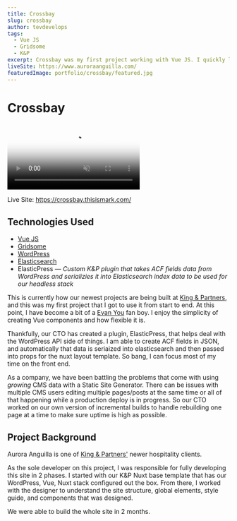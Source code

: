 ```yaml
---
title: Crossbay
slug: crossbay
author: tevdevelops
tags:
  - Vue JS
  - Gridsome
  - K&P
excerpt: Crossbay was my first project working with Vue JS. I quickly learned Vue and Gridsome to create this WordPress Static Site at King & Partners.
liveSite: https://www.auroraanguilla.com/
featuredImage: portfolio/crossbay/featured.jpg
---
```


# Crossbay

<video class="portfolio__video" poster="crossbay/crossbay-site-scroll.jpg" muted playsinline loop autoplay>
  <source src="crossbay/crossbay-site-scroll.webm" type="video/mp4">
</video>

Live Site: https://crossbay.thisismark.com/

## Technologies Used
- [Vue JS](https://vuejs.org/)
- [Gridsome](https://gridsome.org/)
- [WordPress](https://wordpress.org/)
- [Elasticsearch](https://www.elastic.co/)
- ElasticPress — *Custom K&P plugin that takes ACF fields data from WordPress and serializies it into Elasticsearch index data to be used for our headless stack*

This is currently how our newest projects are being built at [King & Partners](https://www.kingandpartners.com/work/aurora-anguilla/), and this was my first project that I got to use it from start to end. At this point, I have become a bit of a [Evan You](https://twitter.com/youyuxi) fan boy. I enjoy the simplicity of creating Vue components and how flexible it is. 

Thankfully, our CTO has created a plugin, ElasticPress, that helps deal with the WordPress API side of things. I am able to create ACF fields in JSON, and automatically that data is seriaized into elasticsearch and then passed into props for the nuxt layout template. So bang, I can focus most of my time on the front end.

As a company, we have been battling the problems that come with using *growing* CMS data  with a Static Site Generator. There can be issues with multiple CMS users editing multiple pages/posts at the same time or all of that happening while a production deploy is in progress. So our CTO worked on our own version of incremental builds to handle rebuilding one page at a time to make sure uptime is high as possible. 

## Project Background
Aurora Anguilla is one of [King & Partners'](https://www.kingandpartners.com/work/aurora-anguilla/) newer hospitality clients. 

As the sole developer on this project, I was responsible for fully developing this site in 2 phases. I started with our K&P Nuxt base template that has our WordPress, Vue, Nuxt stack configured out the box. From there, I worked with the designer to understand the site structure, global elements, style guide, and components that was designed.

We were able to build the whole site in 2 months. 